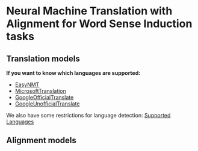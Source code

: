 # Neural Machine Translation with Alignment for Word Sense Induction tasks

## Translation models

__If you want to know which languages are supported:__
- [EasyNMT](https://github.com/UKPLab/EasyNMT#opus-mt)
- [MicrosoftTranslation](https://docs.microsoft.com/ru-ru/azure/cognitive-services/translator/language-support)
- [GoogleOfficialTranslate](https://github.com/iamtraction/google-translate)
- [GoogleUnofficialTranslate](https://github.com/ssut/py-googletrans)

We also have some restrictions for language detection: [Supported Languages](https://github.com/Mimino666/langdetect#languages)

## Alignment models